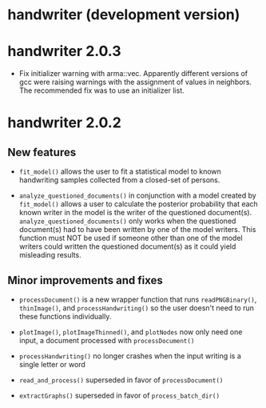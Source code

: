 # handwriter (development version)

# handwriter 2.0.3

* Fix initializer warning with arma::vec. Apparently different versions of gcc were raising warnings with the assignment of values in neighbors. The recommended fix was to use an initializer list.

# handwriter 2.0.2

## New features

* `fit_model()` allows the user to fit a statistical model to known handwriting samples collected from a closed-set of persons.

* `analyze_questioned_documents()` in conjunction with a model created by `fit_model()` allows a user to calculate the posterior probability that each known writer in the model is the writer of the questioned document(s). `analyze_questioned_documents()` only works when the questioned document(s) had to have been written by one of the model writers. This function must NOT be used if someone other than one of the model writers could written the questioned document(s) as it could yield misleading results.

## Minor improvements and fixes

* `processDocument()` is a new wrapper function that runs `readPNGBinary()`, `thinImage()`, and `processHandwriting()` so the user doesn't need to run these functions individually.

* `plotImage()`, `plotImageThinned()`, and `plotNodes` now only need one input, a document processed with `processDocument()`

* `processHandwriting()` no longer crashes when the input writing is a single letter or word

* `read_and_process()` superseded in favor of `processDocument()`

* `extractGraphs()` superseded in favor of `process_batch_dir()`
